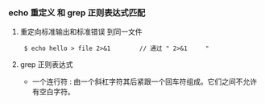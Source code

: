 ### echo 重定义 和 grep 正则表达式匹配

1. 重定向标准输出和标准错误 到同一文件

   ```
	$ echo hello > file 2>&1		// 通过 " 2>&1	 "
   ```
   
2. grep 正则表达式

   - 一个连行符 : 由一个斜杠字符其后紧跟一个回车符组成。它们之间不允许有空白字符。

